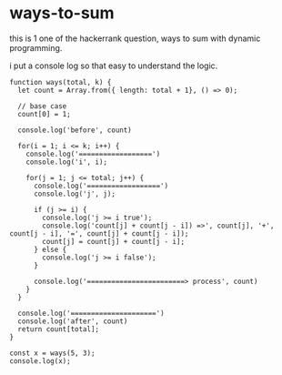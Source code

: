 # ways-to-sum
this is 1 one of the hackerrank question, ways to sum with dynamic programming.

i put a console log so that easy to understand the logic.

```
function ways(total, k) {
  let count = Array.from({ length: total + 1}, () => 0);

  // base case
  count[0] = 1;

  console.log('before', count)

  for(i = 1; i <= k; i++) {
    console.log('==================')
    console.log('i', i);
    
    for(j = 1; j <= total; j++) {
      console.log('==================')
      console.log('j', j);

      if (j >= i) {
        console.log('j >= i true');
        console.log('count[j] + count[j - i]) =>', count[j], '+', count[j - i], '=', count[j] + count[j - i]);
        count[j] = count[j] + count[j - i];
      } else {
        console.log('j >= i false');
      }

      console.log('========================> process', count)
    }
  }

  console.log('=====================')
  console.log('after', count)
  return count[total];
}

const x = ways(5, 3);
console.log(x);
```
